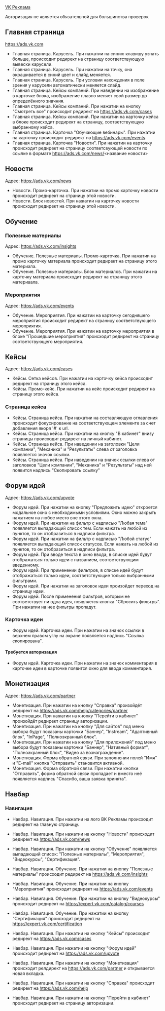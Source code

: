 [VK Реклама](https://ads.vk.com)

Авторизация не является обязательной для большинства проверок

## Главная страница
https://ads.vk.com

- Главная страница. Карусель. При нажатии на синию клавишу узнать больше, происходит редирект на страницу соответствующую вывески карусели.
- Главная страница. Карусель. При нажатии на точку, она окрашивается в синий цвет и слайд меняется.
- Главная страница. Карусель. При условии нахождения в поле зрения у карусели автоматически меняется слайд.
- Главная страница. Кейсы компаний. При наведении на изображение в карточке блока, изображение плавно меняет свой размер до определённого значния. 
- Главная страница. Кейсы компаний. При нажатии на кнопку "Смотреть все" происходит редирект на https://ads.vk.com/cases
- Главная страница. Кейсы компаний. При нажатии на карточку кейса в блоке происходит редирект на страницу, соответствующую выбранному кейса.
- Главная страница. Карточка "Обучающие вебинары". При нажатии на карточку происходит редирект на https://ads.vk.com/events
- Главная страница. Карточка "Новости". При нажатии на карточку происходит редирект на страницу соответсвующей новости по ссылке в формате https://ads.vk.com/news/<название новости>


## Новости
Адрес: https://ads.vk.com/news

- Новости. Промо-карточка. При нажатии на промо карточку новости происходит редирект на страницу этой новости.
- Новости. Блок новостей. При нажатии на карточку новости происходит редирект на страницу этой новости.


## Обучение

### Полезные материалы
Адрес: https://ads.vk.com/insights

- Обучение. Полезные материалы. Промо-карточка. При нажатии на промо карточку материала происходит редирект на страницу этого материала.
- Обучение. Полезные материалы. Блок материалов. При нажатии на карточку материала происходит редирект на страницу этого материаала.

### Мероприятия
Адрес: https://ads.vk.com/events

- Обучение. Мероприятия. При нажатии на карточку сегодняшего мероприятия происходит редирект на страницу соответствующего мероприятия.
- Обучение. Мероприятия. При нажатии на карточку мероприятия в блоке "Прошедшие мероприятия" происходит редирект на страницу соответствующего мероприятия.


## Кейсы
Адрес: https://ads.vk.com/cases

- Кейсы. Сетка кейсов. При нажатии на карточку кейса происходит редирект на страницу этого кейса.
- Кейсы. Промо-кейс. При нажатии на кейс происходит редирект на страницу этого кейса.

### Страница кейса
- Кейсы. Страница кейса. При нажатии на составляющую оглавления происходит фокусирование на соответствующем элементе за счет добавления якоря '#' к url.
- Кейсы. Страница кейса. При нажатии на кнопку "В кабинет" внизу страницы происходит редирект на личный кабинет.
- Кейсы. Страница кейса. При наведении на заголовки "Цели компании", "Механика" и "Результаты" слева от заголовка появляется значок ссылки.
- Кейсы. Страница кейса. При наведении на значок ссылки слева от заголовков "Цели компании", "Механика" и "Результаты" над ней появится надпись "Скопировать ссылку"


## Форум идей
Адрес: https://ads.vk.com/upvote

- Форум идей. При нажатии на кнопку "Предложить идею" откроется модальное окно с необходимыми условиями. Окно можно закрыть нажатием на любое место вне этого окна.
- Форум идей. При нажатии на фильтр с надписью "Любая тема" появляется выпадающий список тем. Если нажать на любой из пунктов, то он отобразиться в надписи фильтра.
- Форум идей. При нажатии на фильтр с надписью "Любой статус" появляется выпадающий список статусов. Если нажать на любой из пунктов, то он отобразиться в надписи фильтра.
- Форум идей. При вводе текста в окно ввода, в списке идей будут отображаться только идеи с названием, соответствующим введенному.
- Форум идей. При применении фильтров, в списке идей будут отображаться только идеи, соответствующие только выбранными фильтрами.
- Форум идей. При нажатии на заголовок идеи произойдет переход на страницу идеи.
- Форум идей. После применения фильтров, которым не соответствует ни одна идея, появляется кнопка "Сбросить фильтры". При нажатии на нее фильтры пропадут. 

### Карточка идеи
- Форум идей. Карточка идеи. При нажатии на значок ссылки в верхнем правом углу на экране появляется надпись "Ссылка скопирована".

#### Требуется авторизация
- Форум идей. Карточка идеи. При нажатии на значок комментария в карточке идеи в карточке появится окно для ввода комментария.



## Монетизация
Адрес: https://ads.vk.com/partner

- Монетизация. При нажатии на кнопку "Справка" произойдёт редирект на https://ads.vk.com/help/categories/partner
- Монетизация. При нажатии на кнопку "Перейти в кабинет" произойдёт редирект страницу авторизации.
- Монетизация. При нажатии на кнопку "Для сайтов" под меню выбора будут показаны карточки "Баннер", "Instream", "Адаптивный блок", "InPage", "Полноэкранный блок".
- Монетизация. При нажатии на кнопку "Для приложений" под меню выбора будут показаны карточки "Баннер", "Нативный формат", "Полноэкранный блок", "Видео за вознаграждение".
- Монетизация. Форма обратной связи. При заполнении полей "Имя" и "E-mail" кнопка "Отправить" становится активной.
- Монетизация. Форма обратной связи. При нажатии кнопки "Отправить", форма обратной связи пропадает и вместо неё появляется надпись "Спасибо, ваша заявка принята".


## Навбар

### Навигация

- Навбар. Навигация. При нажатии на лого ВК Рекламы происходит редирект на главную страницу.
- Навбар. Навигация. При нажатии на кнопку "Новости" происходит редирект на https://ads.vk.com/news
- Навбар. Навигация. При нажатии на кнопку "Обучение" появляется выпадающий список: "Полезные материалы", "Мероприятия", "Видеокурсы", "Сертификация".
- Навбар. Навигация. Обучение. При нажатии на кнопку "Полезные материалы" происходит редирект на https://ads.vk.com/insights
- Навбар. Навигация. Обучение. При нажатии на кнопку "Мероприятия" происходит редирект на https://ads.vk.com/events
- Навбар. Навигация. Обучение. При нажатии на кнопку "Видеокурсы" происходит редирект на https://expert.vk.com/catalog/courses
- Навбар. Навигация. Обучение. При нажатии на кнопку "Сертификация" происходит редирект на https://expert.vk.com/certification
- Навбар. Навигация. При нажатии на кнопку "Кейсы" происходит редирект на https://ads.vk.com/cases
- Навбар. Навигация. При нажатии на кнопку "Форум идей" происходит редирект на https://ads.vk.com/upvote
- Навбар. Навигация. При нажатии на кнопку "Монетизация" происходит релдирект на https://ads.vk.com/partner и открывается новая вкладка.

- Навбар. Навигация. При нажатии на кнопку "Справка" происходит редирект на https://ads.vk.com/help
- Навбар. Навигация. При нажатии на кнопку "Перейти в кабинет" происходит редирект на страницу авторизации.

